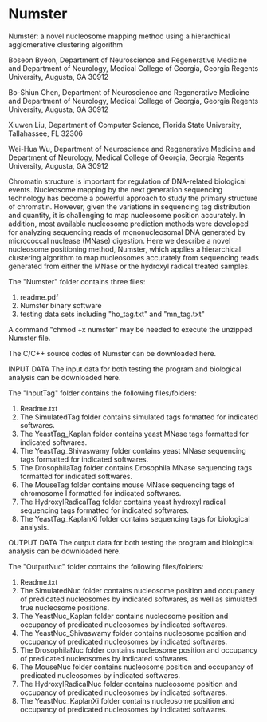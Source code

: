 # Numster
Numster: a novel nucleosome mapping method using a hierarchical agglomerative clustering algorithm

Boseon Byeon, Department of Neuroscience and Regenerative Medicine and Department of Neurology, Medical College of Georgia, Georgia Regents University, Augusta, GA 30912

Bo-Shiun Chen, Department of Neuroscience and Regenerative Medicine and Department of Neurology, Medical College of Georgia, Georgia Regents University, Augusta, GA 30912

Xiuwen Liu, Department of Computer Science, Florida State University, Tallahassee, FL 32306

Wei-Hua Wu, Department of Neuroscience and Regenerative Medicine and Department of Neurology, Medical College of Georgia, Georgia Regents University, Augusta, GA 30912


Chromatin structure is important for regulation of DNA-related biological events.  Nucleosome mapping by the next generation sequencing technology has become a powerful approach to study the primary structure of chromatin.  However, given the variations in sequencing tag distribution and quantity, it is challenging to map nucleosome position accurately.  In addition, most available nucleosome prediction methods were developed for analyzing sequencing reads of mononucleosomal DNA generated by micrococcal nuclease (MNase) digestion.  Here we describe a novel nucleosome positioning method, Numster, which applies a hierarchical clustering algorithm to map nucleosomes accurately from sequencing reads generated from either the MNase or the hydroxyl radical treated samples.   

 
The "Numster" folder contains three files: 
1) readme.pdf
2) Numster binary software
3) testing data sets including "ho_tag.txt" and "mn_tag.txt"
 
A command "chmod +x numster" may be needed to execute the unzipped Numster file.

The C/C++ source codes of Numster can be downloaded here. 
 
INPUT DATA 
The input data for both testing the program and biological analysis can be downloaded here.  
 
The "InputTag" folder contains the following files/folders: 
 
1) Readme.txt
2) The SimulatedTag folder contains simulated tags formatted for indicated softwares.  
3) The YeastTag_Kaplan folder contains yeast MNase tags formatted for indicated softwares.  
4) The YeastTag_Shivaswamy folder contains yeast MNase sequencing tags formatted for indicated softwares.
5) The DrosophilaTag folder contains Drosophila MNase sequencing tags formatted for indicated softwares.
6) The MouseTag folder contains mouse MNase sequencing tags of chromosome I formatted for indicated softwares.
7) The HydroxylRadicalTag folder contains yeast hydroxyl radical sequencing tags formatted for indicated softwares.
8) The YeastTag_KaplanXi folder contains sequencing tags for biological analysis.   
 
 
OUTPUT DATA
The output data for both testing the program and biological analysis can be downloaded here.  
 
The "OutputNuc" folder contains the following files/folders: 
 
1) Readme.txt 
2) The SimulatedNuc folder contains nucleosome position and occupancy of predicated nucleosomes by indicated softwares, as well as simulated true nucleosome positions.    
3) The YeastNuc_Kaplan folder contains nucleosome position and occupancy of predicated nucleosomes by indicated softwares.  
4) The YeastNuc_Shivaswamy folder contains nucleosome position and occupancy of predicated nucleosomes by indicated softwares.  
5) The DrosophilaNuc folder contains nucleosome position and occupancy of predicated nucleosomes by indicated softwares.  
6) The MouseNuc folder contains nucleosome position and occupancy of predicated nucleosomes by indicated softwares.  
7) The HydroxylRadicalNuc folder contains nucleosome position and occupancy of predicated nucleosomes by indicated softwares.  
8) The YeastNuc_KaplanXi folder contains nucleosome position and occupancy of predicated nucleosomes by indicated softwares.    
 
